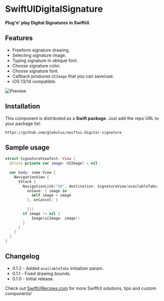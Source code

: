 # SwiftUIDigitalSignature

**Plug'n' play Digital Signatures in SwiftUI**.

## Features

* Freeform signature drawing.
* Selecting signature image.
* Typing signature in oblique font.
* Choose signature color.
* Choose signature font.
* Callback produces `UIImage` that you can save/use.
* iOS 13/14 compatible.

![Preview](https://github.com/globulus/swiftui-digital-signature/blob/main/Images/preview.gif?raw=true)

## Installation

This component is distributed as a **Swift package**. Just add the repo URL to your package list:

```text
https://github.com/globulus/swiftui-digital-signature
```

## Sample usage

```swift
struct SignatureViewTest: View {
  @State private var image: UIImage? = nil
    
  var body: some View {
    NavigationView {
      VStack {
        NavigationLink("GO", destination: SignatureView(availableTabs: [.draw, .image, .type],
          onSave: { image in
            self.image = image
          }, onCancel: {
                  
          }))
        if image != nil {
            Image(uiImage: image!)
        }
      }
    }
  }
}
```

## Changelog

* 0.1.2 - Added `availableTabs` initializer param.
* 0.1.1 - Fixed drawing bounds.
* 0.1.0 - Initial release.

Check out [SwiftUIRecipes.com](https://swiftuirecipes.com) for more SwiftUI solutions, tips and custom components!
